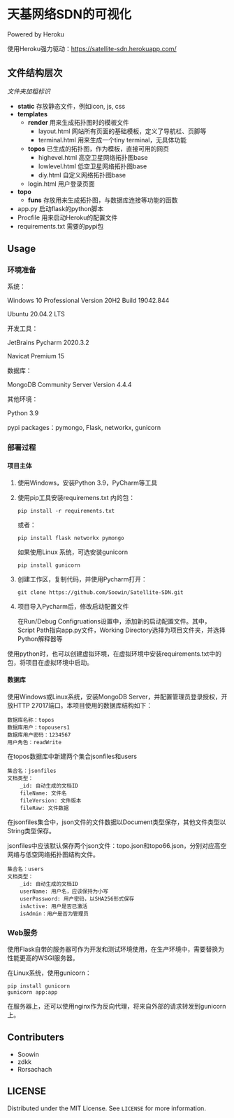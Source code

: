 # 天基网络SDN的可视化

Powered by Heroku

使用Heroku强力驱动：https://satellite-sdn.herokuapp.com/



## 文件结构层次

*文件夹加粗标识*

- **static** 存放静态文件，例如icon, js, css
- **templates**
  - **render** 用来生成拓扑图时的模板文件
      - layout.html 网站所有页面的基础模板，定义了导航栏、页脚等
      - terminal.html 用来生成一个tiny terminal，无具体功能
  - **topos** 已生成的拓扑图，作为模板，直接可用的网页
    - highevel.html 高空卫星网络拓扑图base
    - lowlevel.html 低空卫星网络拓扑图base
    - diy.html 自定义网络拓扑图base
  - login.html 用户登录页面
- **topo**
  - **funs** 存放用来生成拓扑图，与数据库连接等功能的函数
- app.py 启动flask的python脚本
- Procfile 用来启动Heroku的配置文件
- requirements.txt 需要的pypi包



## Usage
### 环境准备

系统：

Windows 10 Professional Version 20H2 Build 19042.844

Ubuntu 20.04.2 LTS

开发工具：

JetBrains Pycharm 2020.3.2

Navicat Premium 15

数据库：

MongoDB Community Server Version 4.4.4

其他环境：

Python 3.9

pypi packages：pymongo, Flask, networkx, gunicorn



### 部署过程

#### 项目主体

1. 使用Windows，安装Python 3.9，PyCharm等工具

2. 使用pip工具安装requiremens.txt 内的包：

   ```
   pip install -r requirements.txt
   ```

   或者：

   ```
   pip install flask networkx pymongo
   ```

   如果使用Linux 系统，可选安装gunicorn

   ```
   pip install gunicorn
   ```

3. 创建工作区，复制代码，并使用Pycharm打开：

   ```
   git clone https://github.com/Soowin/Satellite-SDN.git
   ```

4. 项目导入Pycharm后，修改启动配置文件

   在Run/Debug Configruations设置中，添加新的启动配置文件。其中，Script Path指向app.py文件，Working Directory选择为项目文件夹，并选择Python解释器等

使用python时，也可以创建虚拟环境，在虚拟环境中安装requirements.txt中的包，将项目在虚拟环境中启动。

#### 数据库

使用Windows或Linux系统，安装MongoDB Server，并配置管理员登录授权，开放HTTP 27017端口。本项目使用的数据库结构如下：

```
数据库名称：topos
数据库用户：topousers1
数据库用户密码：1234567
用户角色：readWrite
```

在topos数据库中新建两个集合jsonfiles和users

```
集合名：jsonfiles
文档类型：
	_id: 自动生成的文档ID
	fileName: 文件名
	fileVersion: 文件版本
	fileRaw: 文件数据
```

在jsonfiles集合中，json文件的文件数据以Document类型保存，其他文件类型以String类型保存。

jsonfiles中应该默认保存两个json文件：topo.json和topo66.json，分别对应高空网络与低空网络拓扑图结构文件。

```
集合名：users
文档类型：
	_id: 自动生成的文档ID
	userName: 用户名，应该保持为小写
	userPassword: 用户密码，以SHA256形式保存
	isActive: 用户是否已激活
	isAdmin：用户是否为管理员
```

### Web服务

使用Flask自带的服务器可作为开发和测试环境使用，在生产环境中，需要替换为性能更高的WSGI服务器。

在Linux系统，使用gunicorn：

```
pip install gunicorn
gunicorn app:app 
```

在服务器上，还可以使用nginx作为反向代理，将来自外部的请求转发到gunicorn上。



## Contributers

- Soowin
- zdkk
- Rorsachach



## LICENSE
Distributed under the MIT License. See `LICENSE` for more information.